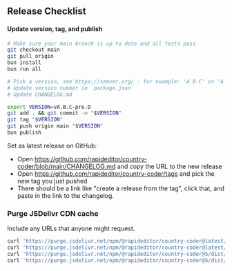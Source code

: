 ## Release Checklist

#### Update version, tag, and publish

```bash
# Make sure your main branch is up to date and all tests pass
git checkout main
git pull origin
bun install
bun run all

# Pick a version, see https://semver.org/ - for example: 'A.B.C' or 'A.B.C-pre.D'
# Update version number in `package.json`
# Update CHANGELOG.md

export VERSION=vA.B.C-pre.D
git add . && git commit -m "$VERSION"
git tag "$VERSION"
git push origin main "$VERSION"
bun publish
```

Set as latest release on GitHub:
- Open https://github.com/rapideditor/country-coder/blob/main/CHANGELOG.md and copy the URL to the new release
- Open https://github.com/rapideditor/country-coder/tags and pick the new tag you just pushed
- There should be a link like "create a release from the tag", click that, and paste in the link to the changelog.


### Purge JSDelivr CDN cache
Include any URLs that anyone might request.

```bash
curl 'https://purge.jsdelivr.net/npm/@rapideditor/country-coder@latest/dist/country-coder.iife.js'
curl 'https://purge.jsdelivr.net/npm/@rapideditor/country-coder@latest/dist/country-coder.iife.min.js'
curl 'https://purge.jsdelivr.net/npm/@rapideditor/country-coder@5/dist/country-coder.iife.js'
curl 'https://purge.jsdelivr.net/npm/@rapideditor/country-coder@5/dist/country-coder.iife.min.js'
```

